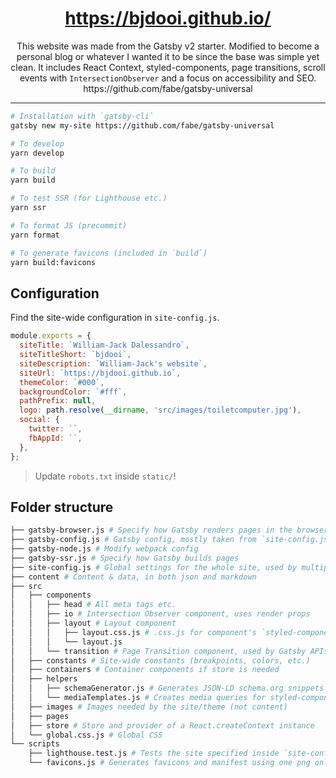 <p align="center">
  <a href="https://bjdooi.github.io/">
  <h1 align="center">https://bjdooi.github.io/</h1>
  </a>
    <!-- <img
      src="https://i.imgur.com/MFWrZSx.png"
      height="80"
      alt="bjdooi-website"
      title="bjdooi-website"
    /> -->
  </a>
</p>

<p align="center">
  This website was made from the Gatsby v2 starter. Modified to become a personal blog or whatever I wanted it to be since the base was simple yet clean. It includes React Context, styled-components, page transitions, scroll events with <code>IntersectionObserver</code> and a focus on accessibility and SEO. https://github.com/fabe/gatsby-universal
</p>

***

```bash
# Installation with `gatsby-cli`
gatsby new my-site https://github.com/fabe/gatsby-universal

# To develop
yarn develop

# To build
yarn build

# To test SSR (for Lighthouse etc.)
yarn ssr

# To format JS (precommit)
yarn format

# To generate favicons (included in `build`)
yarn build:favicons
```

## Configuration

Find the site-wide configuration in `site-config.js`.

```js
module.exports = {
  siteTitle: `William-Jack Dalessandro`,
  siteTitleShort: `bjdooi`,
  siteDescription: `William-Jack's website`,
  siteUrl: `https://bjdooi.github.io`,
  themeColor: `#000`,
  backgroundColor: `#fff`,
  pathPrefix: null,
  logo: path.resolve(__dirname, 'src/images/toiletcomputer.jpg'),
  social: {
    twitter: ``,
    fbAppId: ``,
  },
};
```

> Update `robots.txt` inside `static/`!

## Folder structure
```bash
├── gatsby-browser.js # Specify how Gatsby renders pages in the browser
├── gatsby-config.js # Gatsby config, mostly taken from `site-config.js`
├── gatsby-node.js # Modify webpack config
├── gatsby-ssr.js # Specify how Gatsby builds pages
├── site-config.js # Global settings for the whole site, used by multiple scripts
├── content # Content & data, in both json and markdown
├── src
│   ├── components
│   │   ├── head # All meta tags etc.
│   │   ├── io # Intersection Observer component, uses render props
│   │   ├── layout # Layout component
│   │   │   ├── layout.css.js # .css.js for component's `styled-components`
│   │   │   └── layout.js
│   │   └── transition # Page Transition component, used by Gatsby APIs
│   ├── constants # Site-wide constants (breakpoints, colors, etc.)
│   ├── containers # Container components if store is needed
│   ├── helpers
│   │   ├── schemaGenerator.js # Generates JSON-LD schema.org snippets
│   │   └── mediaTemplates.js # Creates media queries for styled-components
│   ├── images # Images needed by the site/theme (not content)
│   ├── pages
│   ├── store # Store and provider of a React.createContext instance
│   └── global.css.js # Global CSS
└── scripts
    ├── lighthouse.test.js # Tests the site specified inside `site-config.js` with Google Lighthouse (WIP)
    └── favicons.js # Generates favicons and manifest using one png only.
```
